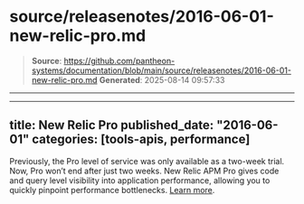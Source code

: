 # source/releasenotes/2016-06-01-new-relic-pro.md

> **Source**: https://github.com/pantheon-systems/documentation/blob/main/source/releasenotes/2016-06-01-new-relic-pro.md
> **Generated**: 2025-08-14 09:57:33

---

---
title: New Relic Pro
published_date: "2016-06-01"
categories: [tools-apis, performance]
---
Previously, the Pro level of service was only available as a two-week trial. Now, Pro won’t end after just two weeks. New Relic APM Pro gives code and query level visibility into application performance, allowing you to quickly pinpoint performance bottlenecks. [Learn more](https://pantheon.io/blog/pantheon-launches-new-relic-apm-pro-free-all-sites).
